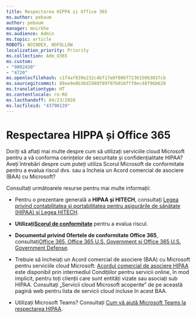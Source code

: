 ```yaml
---
title: Respectarea HIPPA și Office 365
ms.author: pebaum
author: pebaum
manager: mnirkhe
ms.audience: Admin
ms.topic: article
ROBOTS: NOINDEX, NOFOLLOW
localization_priority: Priority
ms.collection: Adm_O365
ms.custom:
- "9002430"
- "4720"
ms.openlocfilehash: c1f4af839e232c4bf17e0f806f723615063037cb
ms.sourcegitcommit: 89ae9e8b36d1980f89f07b016fff0ec48f96b620
ms.translationtype: HT
ms.contentlocale: ro-RO
ms.lasthandoff: 04/23/2020
ms.locfileid: "43790139"
---
```

# <a name="hippa-compliance-and-office-365"></a>Respectarea HIPPA și Office 365

Doriți să aflați mai multe despre cum să utilizați serviciile cloud Microsoft pentru a vă conforma cerințelor de securitate și confidențialitate HIPAA?  Aveți întrebări despre cum puteți utiliza Scorul Microsoft de conformitate pentru a evalua riscul dvs. sau a încheia un Acord comercial de asociere (BAA) cu Microsoft?  

Consultați următoarele resurse pentru mai multe informații:

- Pentru o prezentare generală a **HIPAA și HITECH**, consultați [Legea privind contabilitatea și portabilitatea pentru asigurările de sănătate (HIPAA) și Legea HITECH](https://docs.microsoft.com/microsoft-365/compliance/offering-hipaa-hitech?view=o365-worldwide).

- **Utilizați[Scorul de conformitate](https://docs.microsoft.com/microsoft-365/compliance/offering-hipaa-hitech?view=o365-worldwide#use-microsoft-compliance-score-to-assess-your-risk)** pentru a evalua riscul.

- **Documentul privind Ofertele de conformitate Office 365**, consultați[Office 365, Office 365 U.S. Government și Office 365 U.S. Government Defense](https://go.microsoft.com/fwlink/p/?LinkID=2077751).

- Trebuie să încheiați un Acord comercial de asociere (BAA) cu Microsoft pentru serviciile cloud Microsoft: [Acordul comercial de asociere HIPAA](https://aka.ms/BAA) este disponibil prin intermediul Condițiilor pentru servicii online, în mod implicit, pentru toți clienții care sunt entități vizate sau asociați sub HIPAA. Consultați „Servicii cloud Microsoft acoperite” de pe această pagină web pentru lista de servicii cloud incluse în acest BAA.

- Utilizați Microsoft Teams? Consultați [Cum vă ajută Microsoft Teams la respectarea HIPAA](https://www.microsoft.com/microsoft-365/blog/2019/04/30/white-paper-microsoft-teams-healthcare-providers-hipaa-compliance/).
